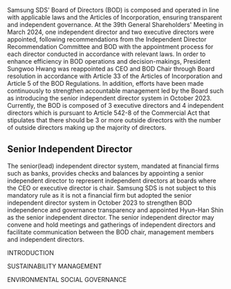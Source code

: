 Samsung SDS' Board of Directors (BOD) is composed and operated in line with applicable laws and the Articles of Incorporation, ensuring transparent and independent governance. At the 39th General Shareholders' Meeting in March 2024, one independent director and two executive directors were appointed, following recommendations from the Independent Director Recommendation Committee and BOD with the appointment process for each director conducted in accordance with relevant laws. In order to enhance efficiency in BOD operations and decision-makings, President Sungwoo Hwang was reappointed as CEO and BOD Chair through Board resolution in accordance with Article 33 of the Articles of Incorporation and Article 5 of the BOD Regulations. In addition, efforts have been made continuously to strengthen accountable management led by the Board such as introducing the senior independent director system in October 2023. Currently, the BOD is composed of 3 executive directors and 4 independent directors which is pursuant to Article 542-8 of the Commercial Act that stipulates that there should be 3 or more outside directors with the number of outside directors making up the majority of directors.

## **Senior Independent Director**

The senior(lead) independent director system, mandated at financial firms such as banks, provides checks and balances by appointing a senior independent director to represent independent directors at boards where the CEO or executive director is chair. Samsung SDS is not subject to this mandatory rule as it is not a financial firm but adopted the senior independent director system in October 2023 to strengthen BOD independence and governance transparency and appointed Hyun-Han Shin as the senior independent director. The senior independent director may convene and hold meetings and gatherings of independent directors and facilitate communication between the BOD chair, management members and independent directors.

INTRODUCTION

SUSTAINABILITY MANAGEMENT

ENVIRONMENTAL SOCIAL GOVERNANCE